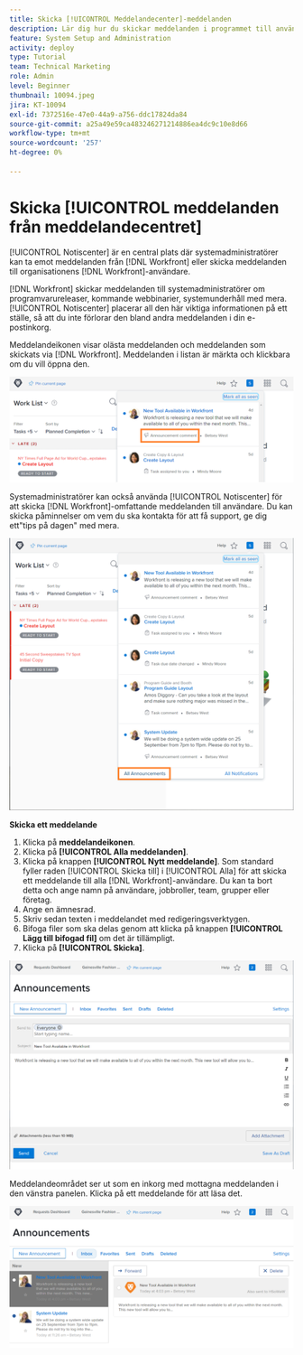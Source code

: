 ```yaml
---
title: Skicka [!UICONTROL Meddelandecenter]-meddelanden
description: Lär dig hur du skickar meddelanden i programmet till användare via [!UICONTROL meddelandecentret].
feature: System Setup and Administration
activity: deploy
type: Tutorial
team: Technical Marketing
role: Admin
level: Beginner
thumbnail: 10094.jpeg
jira: KT-10094
exl-id: 7372516e-47e0-44a9-a756-ddc17824da84
source-git-commit: a25a49e59ca483246271214886ea4dc9c10e8d66
workflow-type: tm+mt
source-wordcount: '257'
ht-degree: 0%

---
```


<!---
this has the same content as the system administrator notification setup and mangement section of the email and inapp notificiations learning path
--->

# Skicka [!UICONTROL meddelanden från meddelandecentret]

[!UICONTROL Notiscenter] är en central plats där systemadministratörer kan ta emot meddelanden från [!DNL Workfront] eller skicka meddelanden till organisationens [!DNL Workfront]-användare.

[!DNL Workfront] skickar meddelanden till systemadministratörer om programvarureleaser, kommande webbinarier, systemunderhåll med mera. [!UICONTROL Notiscenter] placerar all den här viktiga informationen på ett ställe, så att du inte förlorar den bland andra meddelanden i din e-postinkorg.

Meddelandeikonen visar olästa meddelanden och meddelanden som skickats via [!DNL Workfront]. Meddelanden i listan är märkta och klickbara om du vill öppna den.

![Meddelande i meddelandelistan under meddelandeikonen](assets/admin-fund-announcements-1.png)

Systemadministratörer kan också använda [!UICONTROL Notiscenter] för att skicka [!DNL Workfront]-omfattande meddelanden till användare. Du kan skicka påminnelser om vem du ska kontakta för att få support, ge dig ett&quot;tips på dagen&quot; med mera.

![[!UICONTROL Alla meddelanden] länk](assets/admin-fund-announcements-2.png)

**Skicka ett meddelande**

1. Klicka på **meddelandeikonen**.
1. Klicka på **[!UICONTROL Alla meddelanden]**.
1. Klicka på knappen **[!UICONTROL Nytt meddelande]**. Som standard fyller raden [!UICONTROL Skicka till] i [!UICONTROL Alla] för att skicka ett meddelande till alla [!DNL Workfront]-användare. Du kan ta bort detta och ange namn på användare, jobbroller, team, grupper eller företag.
1. Ange en ämnesrad.
1. Skriv sedan texten i meddelandet med redigeringsverktygen.
1. Bifoga filer som ska delas genom att klicka på knappen **[!UICONTROL Lägg till bifogad fil]** om det är tillämpligt.
1. Klicka på **[!UICONTROL Skicka]**.

![Skriver ett meddelande på sidan [!UICONTROL Meddelanden]](assets/admin-fund-announcements-3.png)

Meddelandeområdet ser ut som en inkorg med mottagna meddelanden i den vänstra panelen. Klicka på ett meddelande för att läsa det.

![Sidan Meddelanden](assets/admin-fund-announcements-4.png)
